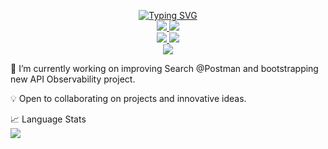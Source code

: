 <p align="center">
<a href="https://github.com/bkatwal">
    <img src="https://readme-typing-svg.demolab.com?font=Georgia&size=18&duration=2000&pause=100&multiline=true&width=500&height=80&lines=Bikas+Katwal;Search Engineer+%7C+Distributed+Systems+%7C+Software+Engineer;AI" alt="Typing SVG" />
</a>
<br/>

<a href="https://www.linkedin.com/in/bikas-katwal">
    <img src="https://img.shields.io/badge/-Linkedin-blue?style=flat-square&logo=linkedin">
</a>
<a href="mailto:bikas.chhetri10@gmail.com">
    <img src="https://img.shields.io/badge/-Email-red?style=flat-square&logo=gmail&logoColor=white">
</a>
<br/>
<a href="https://bikas-katwal.medium.com/">
    <img src="https://img.shields.io/badge/Blog-Medium-lightgrey">
</a>
<a href="https://stackoverflow.com/users/3903366/bikas-katwal">
    <img src="https://img.shields.io/stackexchange/stackoverflow/r/3903366">
</a>

<br/>

<a href="https://github.com/bkatwal">
    <img src="https://github-stats-alpha.vercel.app/api?username=bkatwal&cc=22272e&tc=37BCF6&ic=fff&bc=0000">
</a>

</p>

🔭 I’m currently working on improving Search @Postman and bootstrapping new API Observability project.

💡 Open to collaborating on projects and innovative ideas.


📈 Language Stats
<br/>
![](http://github-profile-summary-cards.vercel.app/api/cards/repos-per-language?username=bkatwal&theme=dracula)

